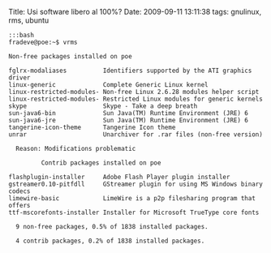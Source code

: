Title: Usi software libero al 100%?
Date:  2009-09-11 13:11:38
tags: gnulinux, rms, ubuntu

    :::bash
	fradeve@poe:~$ vrms

	Non-free packages installed on poe

	fglrx-modaliases          Identifiers supported by the ATI graphics driver
	linux-generic             Complete Generic Linux kernel
	linux-restricted-modules- Non-free Linux 2.6.28 modules helper script
	linux-restricted-modules- Restricted Linux modules for generic kernels
	skype                     Skype - Take a deep breath
	sun-java6-bin             Sun Java(TM) Runtime Environment (JRE) 6
	sun-java6-jre             Sun Java(TM) Runtime Environment (JRE) 6
	tangerine-icon-theme      Tangerine Icon theme
	unrar                     Unarchiver for .rar files (non-free version)

	  Reason: Modifications problematic

			 Contrib packages installed on poe

	flashplugin-installer     Adobe Flash Player plugin installer
	gstreamer0.10-pitfdll     GStreamer plugin for using MS Windows binary codecs
	limewire-basic            LimeWire is a p2p filesharing program that offers
	ttf-mscorefonts-installer Installer for Microsoft TrueType core fonts

	  9 non-free packages, 0.5% of 1838 installed packages.

	  4 contrib packages, 0.2% of 1838 installed packages.
